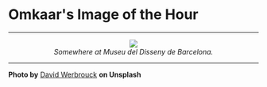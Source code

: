 # Omkaar's Image of the Hour

---

<div align="center">

<a href="https://unsplash.com/photos/grayscale-photo-of-person-running-in-panel-paintings-5GwLlb-_UYk">
  <img src="https://images.unsplash.com/photo-1499428665502-503f6c608263?crop=entropy&cs=tinysrgb&fit=max&fm=jpg&ixid=M3w3NjA2Nzh8MHwxfHJhbmRvbXx8fHx8fHx8fDE3NTQ0NjcyMDB8&ixlib=rb-4.1.0&q=80&w=1080" style="max-width:100%; height:auto;">
</a>

<br>
<i>Somewhere at Museu del Disseny de Barcelona.</i>

</div>

---

**Photo by** [David Werbrouck](https://unsplash.com/@bigkids) **on Unsplash**
